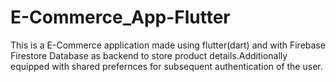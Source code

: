 # E-Commerce_App-Flutter
This is a E-Commerce application made using flutter(dart) and with Firebase Firestore Database as backend to store product details.Additionally equipped with shared prefernces for subsequent authentication of the user.
